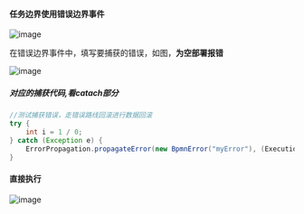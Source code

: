 #### 任务边界使用错误边界事件

![image](https://user-images.githubusercontent.com/97614802/233891987-d7b899b2-13f1-49b5-85c7-abc279804435.png)

在错误边界事件中，填写要捕获的错误，如图，**为空部署报错**

![image](https://user-images.githubusercontent.com/97614802/233892098-f05ee81d-c856-40bc-bb10-58885e81c48b.png)

##### 对应的捕获代码,看catach部分
```java
//测试捕获错误，走错误路线回滚进行数据回滚
try {
    int i = 1 / 0;
} catch (Exception e) {
    ErrorPropagation.propagateError(new BpmnError("myError"), (ExecutionEntityImpl)execution);
}
```

#### 直接执行
![image](https://user-images.githubusercontent.com/97614802/233893449-b497cbd1-5056-44fe-8629-9c7ccd27070c.png)




